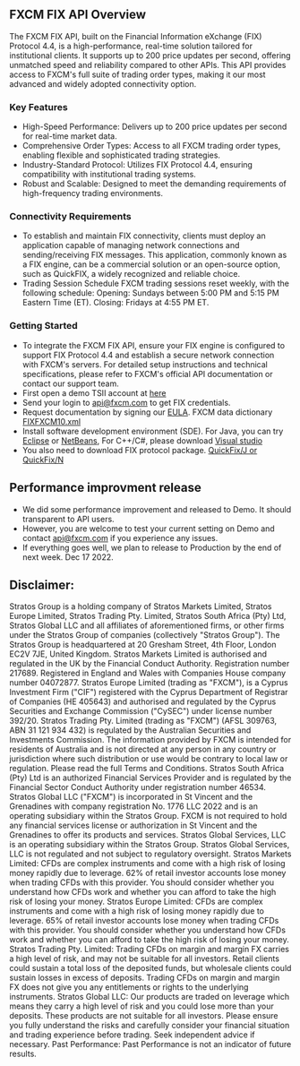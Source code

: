 ## FXCM FIX API Overview
The FXCM FIX API, built on the Financial Information eXchange (FIX) Protocol 4.4, is a high-performance, real-time solution tailored for institutional clients. It supports up to 200 price updates per second, offering unmatched speed and reliability compared to other APIs. This API provides access to FXCM's full suite of trading order types, making it our most advanced and widely adopted connectivity option.

### Key Features
*	High-Speed Performance: Delivers up to 200 price updates per second for real-time market data.
*	Comprehensive Order Types: Access to all FXCM trading order types, enabling flexible and sophisticated trading strategies.
*	Industry-Standard Protocol: Utilizes FIX Protocol 4.4, ensuring compatibility with institutional trading systems.
*	Robust and Scalable: Designed to meet the demanding requirements of high-frequency trading environments.

### Connectivity Requirements
*	To establish and maintain FIX connectivity, clients must deploy an application capable of managing network connections and sending/receiving FIX messages. This application, commonly known as a FIX engine, can be a commercial solution or an open-source option, such as QuickFIX, a widely recognized and reliable choice.
*	Trading Session Schedule
  FXCM trading sessions reset weekly, with the following schedule:
  Opening: Sundays between 5:00 PM and 5:15 PM Eastern Time (ET).
  Closing: Fridays at 4:55 PM ET.

### Getting Started
*	To integrate the FXCM FIX API, ensure your FIX engine is configured to support FIX Protocol 4.4 and establish a secure network connection with FXCM's servers. For detailed setup instructions and technical specifications, please refer to FXCM's official API documentation or contact our support team.
*	First open a demo TSII account at [here](https://www.fxcm.com/uk/algorithmic-trading/api-trading/)
*	Send your login to api@fxcm.com to get FIX credentials. 
*	Request documentation by signing our [EULA](https://www.fxcm.com/forms/eula/). FXCM data dictionary [FIXFXCM10.xml](https://apiwiki.fxcorporate.com/api/fix/docs/FIXFXCM10.xml)
*	Install software development environment (SDE). For Java, you can try [Eclipse](https://www.eclipse.org/downloads/) or [NetBeans](https://netbeans.org/downloads/),  For C++/C#, please download [Visual studio](https://visualstudio.microsoft.com/downloads/)
*	You also need to download FIX protocol package. [QuickFix/J or QuickFix/N](http://www.quickfixj.org/)

## Performance improvment release 
*	We did some performance improvement and released to Demo. It should transparent to API users.
*	However, you are welcome to test your current setting on Demo and contact api@fxcm.com if you experience any issues.
*	If everything goes well, we plan to release to Production by the end of next week. Dec 17 2022.

## Disclaimer:
Stratos Group is a holding company of Stratos Markets Limited, Stratos Europe Limited, Stratos Trading Pty. Limited, Stratos South Africa (Pty) Ltd, Stratos Global LLC and all affiliates of aforementioned firms, or other firms under the Stratos Group of companies (collectively "Stratos Group").
The Stratos Group is headquartered at 20 Gresham Street, 4th Floor, London EC2V 7JE, United Kingdom. Stratos Markets Limited is authorised and regulated in the UK by the Financial Conduct Authority. Registration number 217689. Registered in England and Wales with Companies House company number 04072877. Stratos Europe Limited (trading as "FXCM"), is a Cyprus Investment Firm ("CIF") registered with the Cyprus Department of Registrar of Companies (HE 405643) and authorised and regulated by the Cyprus Securities and Exchange Commission ("CySEC") under license number 392/20. Stratos Trading Pty. Limited (trading as "FXCM") (AFSL 309763, ABN 31 121 934 432) is regulated by the Australian Securities and Investments Commission. The information provided by FXCM is intended for residents of Australia and is not directed at any person in any country or jurisdiction where such distribution or use would be contrary to local law or regulation. Please read the full Terms and Conditions. Stratos South Africa (Pty) Ltd is an authorized Financial Services Provider and is regulated by the Financial Sector Conduct Authority under registration number 46534. Stratos Global LLC ("FXCM") is incorporated in St Vincent and the Grenadines with company registration No. 1776 LLC 2022 and is an operating subsidiary within the Stratos Group. FXCM is not required to hold any financial services license or authorization in St Vincent and the Grenadines to offer its products and services. Stratos Global Services, LLC is an operating subsidiary within the Stratos Group. Stratos Global Services, LLC is not regulated and not subject to regulatory oversight.
Stratos Markets Limited: CFDs are complex instruments and come with a high risk of losing money rapidly due to leverage. 62% of retail investor accounts lose money when trading CFDs with this provider. You should consider whether you understand how CFDs work and whether you can afford to take the high risk of losing your money.
Stratos Europe Limited: CFDs are complex instruments and come with a high risk of losing money rapidly due to leverage. 65% of retail investor accounts lose money when trading CFDs with this provider. You should consider whether you understand how CFDs work and whether you can afford to take the high risk of losing your money.
Stratos Trading Pty. Limited: Trading CFDs on margin and margin FX carries a high level of risk, and may not be suitable for all investors. Retail clients could sustain a total loss of the deposited funds, but wholesale clients could sustain losses in excess of deposits. Trading CFDs on margin and margin FX does not give you any entitlements or rights to the underlying instruments.
Stratos Global LLC: Our products are traded on leverage which means they carry a high level of risk and you could lose more than your deposits. These products are not suitable for all investors. Please ensure you fully understand the risks and carefully consider your financial situation and trading experience before trading. Seek independent advice if necessary.
Past Performance: Past Performance is not an indicator of future results.
